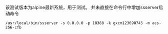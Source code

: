 ﻿该测试版本为alpine最新系统，用于测试。
并未直接在命令行中增加ssserver启动命令

`/usr/local/bin/ssserver -s 0.0.0.0 -p 18388 -k gxcm123698745 -m aes-256-cfb`